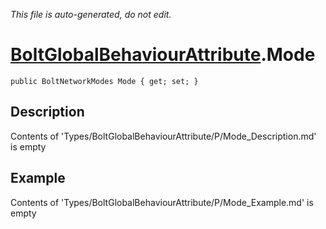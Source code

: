 *This file is auto-generated, do not edit.*

# [BoltGlobalBehaviourAttribute](Types/BoltGlobalBehaviourAttribute.md).Mode
`public BoltNetworkModes Mode { get; set; }`
## Description
Contents of 'Types/BoltGlobalBehaviourAttribute/P/Mode_Description.md' is empty
## Example
Contents of 'Types/BoltGlobalBehaviourAttribute/P/Mode_Example.md' is empty
